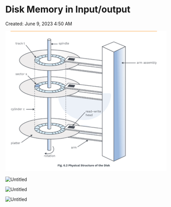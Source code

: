 # Disk Memory in Input/output

Created: June 9, 2023 4:50 AM

![Untitled](Revision/Notes%20Revision/media/Untitled%203.png)

![Untitled](Untitled%201%202.png)

![Untitled](Untitled%202%202.png)

![Untitled](Untitled%203%201.png)
